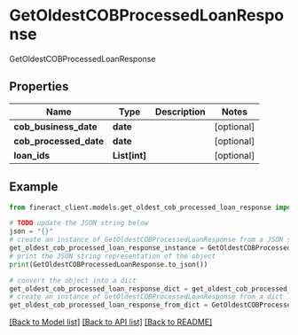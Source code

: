 # GetOldestCOBProcessedLoanResponse

GetOldestCOBProcessedLoanResponse

## Properties

Name | Type | Description | Notes
------------ | ------------- | ------------- | -------------
**cob_business_date** | **date** |  | [optional] 
**cob_processed_date** | **date** |  | [optional] 
**loan_ids** | **List[int]** |  | [optional] 

## Example

```python
from fineract_client.models.get_oldest_cob_processed_loan_response import GetOldestCOBProcessedLoanResponse

# TODO update the JSON string below
json = "{}"
# create an instance of GetOldestCOBProcessedLoanResponse from a JSON string
get_oldest_cob_processed_loan_response_instance = GetOldestCOBProcessedLoanResponse.from_json(json)
# print the JSON string representation of the object
print(GetOldestCOBProcessedLoanResponse.to_json())

# convert the object into a dict
get_oldest_cob_processed_loan_response_dict = get_oldest_cob_processed_loan_response_instance.to_dict()
# create an instance of GetOldestCOBProcessedLoanResponse from a dict
get_oldest_cob_processed_loan_response_from_dict = GetOldestCOBProcessedLoanResponse.from_dict(get_oldest_cob_processed_loan_response_dict)
```
[[Back to Model list]](../README.md#documentation-for-models) [[Back to API list]](../README.md#documentation-for-api-endpoints) [[Back to README]](../README.md)


